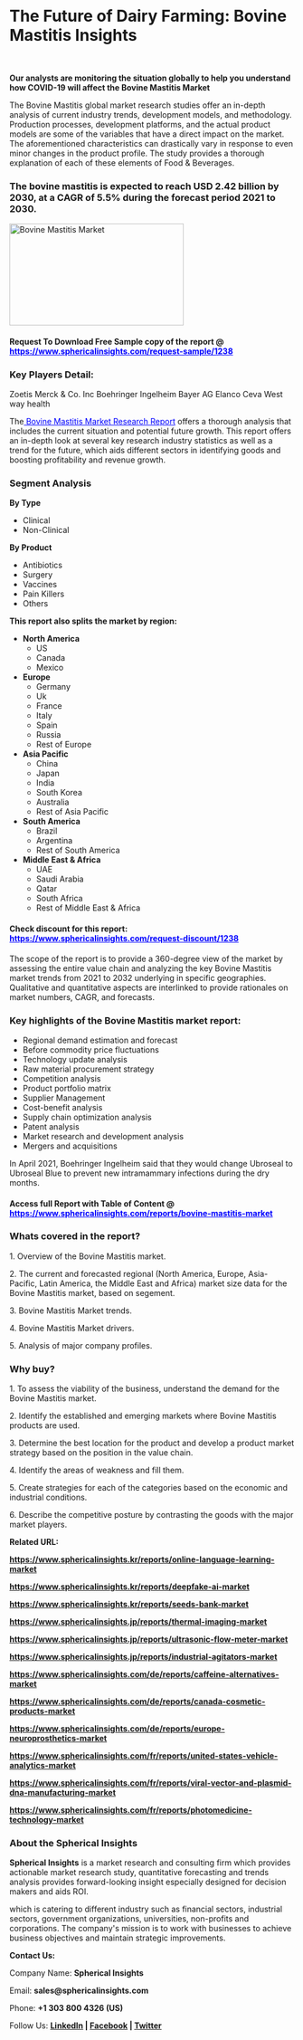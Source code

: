 <p>&nbsp;</p>
<h1><strong>The Future of Dairy Farming: Bovine Mastitis Insights</strong></h1>
<p>&nbsp;</p>
<p><strong>Our analysts are monitoring the situation globally to help you understand how COVID-19 will affect the Bovine Mastitis Market</strong></p>
<p>The Bovine Mastitis global market research studies offer an in-depth analysis of current industry trends, development models, and methodology. Production processes, development platforms, and the actual product models are some of the variables that have a direct impact on the market. The aforementioned characteristics can drastically vary in response to even minor changes in the product profile. The study provides a thorough explanation of each of these elements of Food &amp; Beverages.</p>
<h3>The bovine mastitis is expected to reach USD 2.42 billion by 2030, at a CAGR of 5.5% during the forecast period 2021 to 2030.</h3>
<p><img src="https://www.sphericalinsights.com/images/rd/bovine-mastitis-market.png" alt="Bovine Mastitis Market" width="308" height="180" /></p>
<h4>Request To Download Free Sample copy of the report @ <span style="color: #0000ff;"><a style="color: #0000ff;" href="https://www.sphericalinsights.com/request-sample/1238" target="_blank">https://www.sphericalinsights.com/request-sample/1238</a></span></h4>
<h3><strong>Key Players Detail:</strong></h3>
<p>Zoetis Merck &amp; Co. Inc Boehringer Ingelheim Bayer AG Elanco Ceva West way health</p>
<p>The<span style="color: #0000ff;"><a style="color: #0000ff;" href="https://www.sphericalinsights.com/reports/bovine-mastitis-market" target="_blank"> Bovine Mastitis Market Research Report</a></span> offers a thorough analysis that includes the current situation and potential future growth. This report offers an in-depth look at several key research industry statistics as well as a trend for the future, which aids different sectors in identifying goods and boosting profitability and revenue growth.</p>
<h3><strong>Segment Analysis </strong></h3>
<p><strong>By Type</strong></p>
<ul>
<li>Clinical</li>
<li>Non-Clinical</li>
</ul>
<p><strong>By Product</strong></p>
<ul>
<li>Antibiotics</li>
<li>Surgery</li>
<li>Vaccines</li>
<li>Pain Killers</li>
<li>Others</li>
</ul>
<p><strong>This report also splits the market by region:</strong></p>
<ul>
<li><strong>North America</strong>
<ul>
<li>US</li>
<li>Canada</li>
<li>Mexico</li>
</ul>
</li>
<li><strong>Europe</strong>
<ul>
<li>Germany</li>
<li>Uk</li>
<li>France</li>
<li>Italy</li>
<li>Spain</li>
<li>Russia</li>
<li>Rest of Europe</li>
</ul>
</li>
<li><strong>Asia Pacific</strong>
<ul>
<li>China</li>
<li>Japan</li>
<li>India</li>
<li>South Korea</li>
<li>Australia</li>
<li>Rest of Asia Pacific</li>
</ul>
</li>
<li><strong>South America</strong>
<ul>
<li>Brazil</li>
<li>Argentina</li>
<li>Rest of South America</li>
</ul>
</li>
<li><strong>Middle East &amp; Africa</strong>
<ul>
<li>UAE</li>
<li>Saudi Arabia</li>
<li>Qatar</li>
<li>South Africa</li>
<li>Rest of Middle East &amp; Africa</li>
</ul>
</li>
</ul>
<h4>Check discount for this report: <span style="color: #0000ff;"><a style="color: #0000ff;" href="https://www.sphericalinsights.com/request-discount/1238" target="_blank">https://www.sphericalinsights.com/request-discount/1238</a></span></h4>
<p>The scope of the report is to provide a 360-degree view of the market by assessing the entire value chain and analyzing the key Bovine Mastitis market trends from 2021 to 2032 underlying in specific geographies. Qualitative and quantitative aspects are interlinked to provide rationales on market numbers, CAGR, and forecasts.</p>
<h3><strong>Key highlights of the Bovine Mastitis market report:</strong></h3>
<ul>
<li>Regional demand estimation and forecast</li>
<li>Before commodity price fluctuations</li>
<li>Technology update analysis</li>
<li>Raw material procurement strategy</li>
<li>Competition analysis</li>
<li>Product portfolio matrix</li>
<li>Supplier Management</li>
<li>Cost-benefit analysis</li>
<li>Supply chain optimization analysis</li>
<li>Patent analysis</li>
<li>Market research and development analysis</li>
<li>Mergers and acquisitions</li>
</ul>
<p>In April 2021, Boehringer Ingelheim said that they would change Ubroseal to Ubroseal Blue to prevent new intramammary infections during the dry months.</p>
<h4>Access full Report with Table of Content @ <span style="color: #0000ff;"><a style="color: #0000ff;" href="https://www.sphericalinsights.com/reports/bovine-mastitis-market" target="_blank">https://www.sphericalinsights.com/reports/bovine-mastitis-market</a></span></h4>
<h3><strong>Whats covered in the report?</strong></h3>
<p>1. Overview of the Bovine Mastitis market.</p>
<p>2. The current and forecasted regional (North America, Europe, Asia-Pacific, Latin America, the Middle East and Africa) market size data for the Bovine Mastitis market, based on segement.</p>
<p>3. Bovine Mastitis Market trends.</p>
<p>4. Bovine Mastitis Market drivers.</p>
<p>5. Analysis of major company profiles.</p>
<h3><strong>Why buy?</strong></h3>
<p>1. To assess the viability of the business, understand the demand for the Bovine Mastitis market.</p>
<p>2. Identify the established and emerging markets where Bovine Mastitis products are used.</p>
<p>3. Determine the best location for the product and develop a product market strategy based on the position in the value chain.</p>
<p>4. Identify the areas of weakness and fill them.</p>
<p>5. Create strategies for each of the categories based on the economic and industrial conditions.</p>
<p>6. Describe the competitive posture by contrasting the goods with the major market players.</p>
<p><strong>Related URL:</strong></p>
<p><strong><a href="https://www.sphericalinsights.kr/reports/online-language-learning-markethttps://www.sphericalinsights.kr/reports/deepfake-ai-markethttps://www.sphericalinsights.kr/reports/seeds-bank-market">https://www.sphericalinsights.kr/reports/online-language-learning-market</a></strong></p>
<p><strong><a href="https://www.sphericalinsights.kr/reports/online-language-learning-markethttps://www.sphericalinsights.kr/reports/deepfake-ai-markethttps://www.sphericalinsights.kr/reports/seeds-bank-market">https://www.sphericalinsights.kr/reports/deepfake-ai-market</a></strong></p>
<p><strong><a href="https://www.sphericalinsights.kr/reports/online-language-learning-markethttps://www.sphericalinsights.kr/reports/deepfake-ai-markethttps://www.sphericalinsights.kr/reports/seeds-bank-market">https://www.sphericalinsights.kr/reports/seeds-bank-market</a></strong></p>
<p><strong><a href="https://www.sphericalinsights.jp/reports/thermal-imaging-markethttps://www.sphericalinsights.jp/reports/ultrasonic-flow-meter-markethttps://www.sphericalinsights.jp/reports/industrial-agitators-market">https://www.sphericalinsights.jp/reports/thermal-imaging-market</a></strong></p>
<p><strong><a href="https://www.sphericalinsights.jp/reports/thermal-imaging-markethttps://www.sphericalinsights.jp/reports/ultrasonic-flow-meter-markethttps://www.sphericalinsights.jp/reports/industrial-agitators-market">https://www.sphericalinsights.jp/reports/ultrasonic-flow-meter-market</a></strong></p>
<p><strong><a href="https://www.sphericalinsights.jp/reports/thermal-imaging-markethttps://www.sphericalinsights.jp/reports/ultrasonic-flow-meter-markethttps://www.sphericalinsights.jp/reports/industrial-agitators-market">https://www.sphericalinsights.jp/reports/industrial-agitators-market</a></strong></p>
<p><strong><a href="https://www.sphericalinsights.com/de/reports/caffeine-alternatives-markethttps://www.sphericalinsights.com/de/reports/canada-cosmetic-products-markethttps://www.sphericalinsights.com/de/reports/europe-neuroprosthetics-market">https://www.sphericalinsights.com/de/reports/caffeine-alternatives-market</a></strong></p>
<p><strong><a href="https://www.sphericalinsights.com/de/reports/caffeine-alternatives-markethttps://www.sphericalinsights.com/de/reports/canada-cosmetic-products-markethttps://www.sphericalinsights.com/de/reports/europe-neuroprosthetics-market">https://www.sphericalinsights.com/de/reports/canada-cosmetic-products-market</a></strong></p>
<p><strong><a href="https://www.sphericalinsights.com/de/reports/caffeine-alternatives-markethttps://www.sphericalinsights.com/de/reports/canada-cosmetic-products-markethttps://www.sphericalinsights.com/de/reports/europe-neuroprosthetics-market">https://www.sphericalinsights.com/de/reports/europe-neuroprosthetics-market</a></strong></p>
<p><strong><a href="https://www.sphericalinsights.com/fr/reports/united-states-vehicle-analytics-markethttps://www.sphericalinsights.com/fr/reports/viral-vector-and-plasmid-dna-manufacturing-markethttps://www.sphericalinsights.com/fr/reports/photomedicine-technology-market">https://www.sphericalinsights.com/fr/reports/united-states-vehicle-analytics-market</a></strong></p>
<p><strong><a href="https://www.sphericalinsights.com/fr/reports/united-states-vehicle-analytics-markethttps://www.sphericalinsights.com/fr/reports/viral-vector-and-plasmid-dna-manufacturing-markethttps://www.sphericalinsights.com/fr/reports/photomedicine-technology-market">https://www.sphericalinsights.com/fr/reports/viral-vector-and-plasmid-dna-manufacturing-market</a></strong></p>
<p><strong><a href="https://www.sphericalinsights.com/fr/reports/united-states-vehicle-analytics-markethttps://www.sphericalinsights.com/fr/reports/viral-vector-and-plasmid-dna-manufacturing-markethttps://www.sphericalinsights.com/fr/reports/photomedicine-technology-market">https://www.sphericalinsights.com/fr/reports/photomedicine-technology-market</a></strong></p>
<h3><strong>About the Spherical Insights</strong></h3>
<p><strong>Spherical Insights</strong> is a market research and consulting firm which provides actionable market research study, quantitative forecasting and trends analysis provides forward-looking insight especially designed for decision makers and aids ROI.</p>
<p>which is catering to different industry such as financial sectors, industrial sectors, government organizations, universities, non-profits and corporations. The company's mission is to work with businesses to achieve business objectives and maintain strategic improvements.</p>
<p><strong>Contact Us:</strong></p>
<p>Company Name: <strong>Spherical Insights</strong></p>
<p>Email: <strong>sales@sphericalinsights.com</strong></p>
<p>Phone: <strong>+1 303 800 4326 (US)</strong></p>
<p>Follow Us: <strong><a href="https://www.linkedin.com/company/spherical-insight/"><u>LinkedIn</u></a> | <a href="https://www.facebook.com/sphericalinsights35"><u>Facebook</u></a> | <a href="https://twitter.com/SInsights_US"><u>Twitter</u></a></strong></p>
<p>&nbsp;</p>
